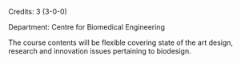 Credits: 3 (3-0-0)

Department: Centre for Biomedical Engineering

The course contents will be flexible covering state of the art design, research and innovation issues pertaining to biodesign.